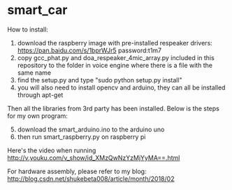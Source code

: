 # smart_car

How to install:
1. download the raspberry image with pre-installed respeaker drivers:
https://pan.baidu.com/s/1bprWJr5   password:t1m7
2. copy gcc_phat.py and doa_respeaker_4mic_array.py included in this repository to the folder in voice engine where there is a file with the same name
3. find the setup.py and type "sudo python setup.py install"
4. you will also need to install opencv and arduino, they can all be installed through apt-get

Then all the libraries from 3rd party has been installed.
Below is the steps for my own program:

5. download the smart_arduino.ino to the arduino uno
6. then run smart_raspberry.py on raspberry pi



Here's the video when running
http://v.youku.com/v_show/id_XMzQwNzYzMjYyMA==.html


For hardware assembly, please refer to my blog:
http://blog.csdn.net/shukebeta008/article/month/2018/02

 
